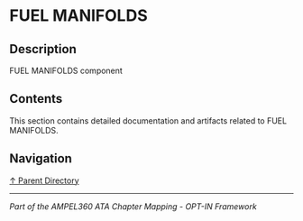 # FUEL MANIFOLDS

## Description

FUEL MANIFOLDS component

## Contents

This section contains detailed documentation and artifacts related to FUEL MANIFOLDS.

## Navigation

[↑ Parent Directory](../README.md)

---

*Part of the AMPEL360 ATA Chapter Mapping - OPT-IN Framework*
